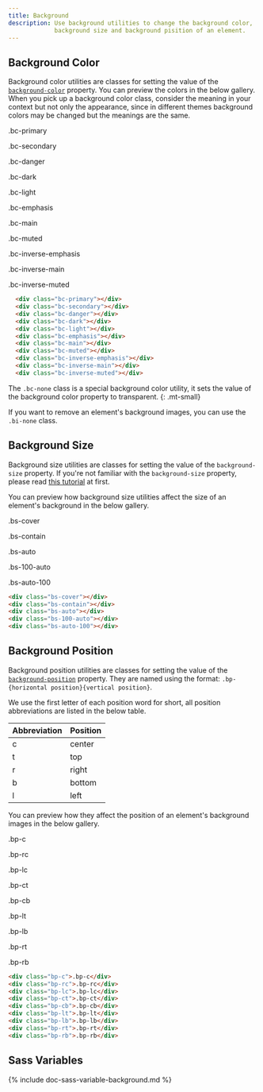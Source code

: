 ```yaml
---
title: Background
description: Use background utilities to change the background color,
             background size and background pisition of an element.
---
```


## Background Color

Background color utilities are classes for setting the value of the
[`background-color`](https://developer.mozilla.org/en-US/docs/Web/CSS/background-color)
property. You can preview the colors in the below gallery.
When you pick up a background color class, consider the meaning in your context
but not only the appearance, since in different themes background colors may be
changed but the meanings are the same.

<div class="background-example">
  <div>
    <div class="bc-primary"></div>
    <p class="p7">.bc-primary</p>
  </div>
  <div>
    <div class="bc-secondary"></div>
    <p class="p7">.bc-secondary</p>
  </div>
  <div>
    <div class="bc-danger"></div>
    <p class="p7">.bc-danger</p>
  </div>
  <div>
    <div class="bc-dark"></div>
    <p class="p7">.bc-dark</p>
  </div>
  <div>
    <div class="bc-light"></div>
    <p class="p7">.bc-light</p>
  </div>
  <div>
    <div class="bc-emphasis"></div>
    <p class="p7">.bc-emphasis</p>
  </div>
  <div>
    <div class="bc-main"></div>
    <p class="p7">.bc-main</p>
  </div>
  <div>
    <div class="bc-muted"></div>
    <p class="p7">.bc-muted</p>
  </div>
  <div>
    <div class="bc-inverse-emphasis"></div>
    <p class="p7">.bc-inverse-emphasis</p>
  </div>
  <div>
    <div class="bc-inverse-main"></div>
    <p class="p7">.bc-inverse-main</p>
  </div>
  <div>
    <div class="bc-inverse-muted"></div>
    <p class="p7">.bc-inverse-muted</p>
  </div>
</div>

``` html
  <div class="bc-primary"></div>
  <div class="bc-secondary"></div>
  <div class="bc-danger"></div>
  <div class="bc-dark"></div>
  <div class="bc-light"></div>
  <div class="bc-emphasis"></div>
  <div class="bc-main"></div>
  <div class="bc-muted"></div>
  <div class="bc-inverse-emphasis"></div>
  <div class="bc-inverse-main"></div>
  <div class="bc-inverse-muted"></div>
```

The `.bc-none` class is a special background color utility,
it sets the value of the background color property to transparent.
{: .mt-small}

If you want to remove an element's background images,
you can use the `.bi-none` class.

## Background Size

Background size utilities are classes for setting the value of the
`background-size` property.
If you're not familiar with the `background-size` property,
please read
[this tutorial](https://developer.mozilla.org/en-US/docs/Web/CSS/background-size)
at first.

You can preview how background size utilities
affect the size of an element's background in the below gallery.

<!-- markdownlint-disable -->
<div class="background-example">
  <div>
    <div class="bs-cover" style="background: url({{ '/assets/img/carousel1.jpg' | relative_url }}) no-repeat"></div>
    <p class="p7">.bs-cover</p>
  </div>
  <div>
    <div class="bs-contain" style="background: url({{ '/assets/img/carousel1.jpg' | relative_url }}) no-repeat"></div>
    <p class="p7">.bs-contain</p>
  </div>
  <div>
    <div class="bs-auto" style="background: url({{ '/assets/img/carousel1.jpg' | relative_url }}) no-repeat"></div>
    <p class="p7">.bs-auto</p>
  </div>
  <div>
    <div class="bs-100-auto" style="background: url({{ '/assets/img/carousel1.jpg' | relative_url }}) no-repeat"></div>
    <p class="p7">.bs-100-auto</p>
  </div>
  <div>
    <div class="bs-auto-100" style="background: url({{ '/assets/img/carousel1.jpg' | relative_url }}) no-repeat"></div>
    <p class="p7">.bs-auto-100</p>
  </div>
</div>
<!-- markdownlint-enable -->

``` html
<div class="bs-cover"></div>
<div class="bs-contain"></div>
<div class="bs-auto"></div>
<div class="bs-100-auto"></div>
<div class="bs-auto-100"></div>
```

## Background Position

Background position utilities are classes for setting the value of the
[`background-position`](https://developer.mozilla.org/en-US/docs/Web/CSS/background-position)
property. They are named using the format: `.bp-{horizontal position}{vertical position}`.

We use the first letter of each position word for short,
all position abbreviations are listed in the below table.

<!-- markdownlint-disable -->
<div class="table table-border">
  <table>
    <thead>
      <tr><th>Abbreviation</th><th>Position</th></tr>
    </thead>
    <tbody>
      <tr><td>c</td><td>center</td></tr>
      <tr><td>t</td><td>top</td></tr>
      <tr><td>r</td><td>right</td></tr>
      <tr><td>b</td><td>bottom</td></tr>
      <tr><td>l</td><td>left</td></tr>
    </tbody>
  </table>
</div>
<!-- markdownlint-enable -->

You can preview how they affect the position of an element's background images
in the below gallery.

<!-- markdownlint-disable -->
<div class="background-example">
  <div>
    <div class="bp-c" style="background: url({{ '/assets/img/carousel1.jpg' | relative_url }}) no-repeat;background-size: 4rem"></div>
    <p class="p7">.bp-c</p>
  </div>
  <div>
    <div class="bp-rc" style="background: url({{ '/assets/img/carousel1.jpg' | relative_url }}) no-repeat;background-size: 4rem"></div>
    <p class="p7">.bp-rc</p>
  </div>
  <div>
    <div class="bp-lc" style="background: url({{ '/assets/img/carousel1.jpg' | relative_url }}) no-repeat;background-size: 4rem"></div>
    <p class="p7">.bp-lc</p>
  </div>
  <div>
    <div class="bp-ct" style="background: url({{ '/assets/img/carousel1.jpg' | relative_url }}) no-repeat;background-size: 4rem"></div>
    <p class="p7">.bp-ct</p>
  </div>
  <div>
    <div class="bp-cb" style="background: url({{ '/assets/img/carousel1.jpg' | relative_url }}) no-repeat;background-size: 4rem"></div>
    <p class="p7">.bp-cb</p>
  </div>
  <div>
    <div class="bp-lt" style="background: url({{ '/assets/img/carousel1.jpg' | relative_url }}) no-repeat;background-size: 4rem"></div>
    <p class="p7">.bp-lt</p>
  </div>
  <div>
    <div class="bp-lb" style="background: url({{ '/assets/img/carousel1.jpg' | relative_url }}) no-repeat;background-size: 4rem"></div>
    <p class="p7">.bp-lb</p>
  </div>
  <div>
    <div class="bp-rt" style="background: url({{ '/assets/img/carousel1.jpg' | relative_url }}) no-repeat;background-size: 4rem"></div>
    <p class="p7">.bp-rt</p>
  </div>
  <div>
    <div class="bp-rb" style="background: url({{ '/assets/img/carousel1.jpg' | relative_url }}) no-repeat;background-size: 4rem"></div>
    <p class="p7">.bp-rb</p>
  </div>
</div>
<!-- markdownlint-enable -->

``` html
<div class="bp-c">.bp-c</div>
<div class="bp-rc">.bp-rc</div>
<div class="bp-lc">.bp-lc</div>
<div class="bp-ct">.bp-ct</div>
<div class="bp-cb">.bp-cb</div>
<div class="bp-lt">.bp-lt</div>
<div class="bp-lb">.bp-lb</div>
<div class="bp-rt">.bp-rt</div>
<div class="bp-rb">.bp-rb</div>
```

## Sass Variables

{% include doc-sass-variable-background.md %}